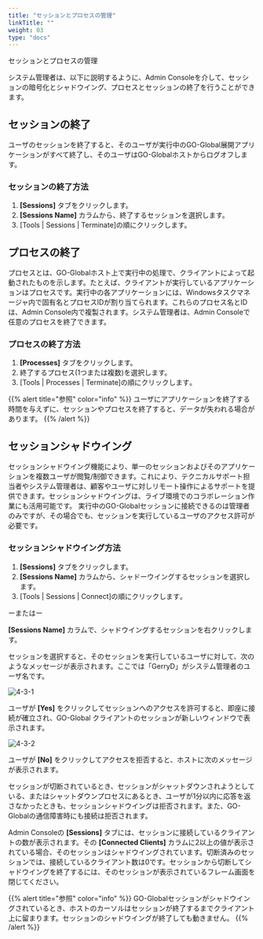 ```yaml
---
title: "セッションとプロセスの管理"
linkTitle: ""
weight: 03
type: "docs"
---
```

セッションとプロセスの管理

システム管理者は、以下に説明するように、Admin Consoleを介して、セッションの暗号化とシャドウイング、プロセスとセッションの終了を行うことができます。

## セッションの終了

ユーザのセッションを終了すると、そのユーザが実行中のGO-Global展開アプリケーションがすべて終了し、そのユーザはGO-Globalホストからログオフします。

### セッションの終了方法

1. **[Sessions]** タブをクリックします。
2. **[Sessions Name]** カラムから、終了するセッションを選択します。
3. [Tools | Sessions | Terminate]の順にクリックします。

## プロセスの終了

プロセスとは、GO-Globalホスト上で実行中の処理で、クライアントによって起動されたものを示します。たとえば、クライアントが実行しているアプリケーションはプロセスです。実行中の各アプリケーションには、Windowsタスクマネージャ内で固有名とプロセスIDが割り当てられます。これらのプロセス名とIDは、Admin Console内で複製されます。システム管理者は、Admin Consoleで任意のプロセスを終了できます。

### プロセスの終了方法

1. **[Processes]** タブをクリックします。
2. 終了するプロセス(1つまたは複数)を選択します。
3. [Tools | Processes | Terminate]の順にクリックします｡

{{% alert title="参照" color="info" %}}
ユーザにアプリケーションを終了する時間を与えずに、セッションやプロセスを終了すると、データが失われる場合があります。
{{% /alert %}}

## セッションシャドウイング

セッションシャドウイング機能により、単一のセッションおよびそのアプリケーションを複数ユーザが閲覧/制御できます。これにより、テクニカルサポート担当者やシステム管理者は、顧客やユーザに対しリモート操作によるサポートを提供できます。セッションシャドウイングは、ライブ環境でのコラボレーション作業にも活用可能です。 実行中のGO-Globalセッションに接続できるのは管理者のみですが、その場合でも、セッションを実行しているユーザのアクセス許可が必要です。

### セッションシャドウイング方法

1. **[Sessions]** タブをクリックします。
2. **[Sessions Name]** カラムから、シャドーウイングするセッションを選択します。
3. [Tools | Sessions | Connect]の順にクリックします｡

ーまたはー

**[Sessions Name]** カラムで、シャドウイングするセッションを右クリックします。

セッションを選択すると、そのセッションを実行しているユーザに対して、次のようなメッセージが表示されます。ここでは「GerryD」がシステム管理者のユーザ名です。

![4-3-1](/img/4-3-1.png) 

ユーザが **[Yes]** をクリックしてセッションへのアクセスを許可すると、即座に接続が確立され、GO-Global クライアントのセッションが新しいウィンドウで表示されます。

![4-3-2](/img/4-3-2.png)

ユーザが **[No]** をクリックしてアクセスを拒否すると、ホストに次のメッセージが表示されます。

セッションが切断されているとき、セッションがシャットダウンされようとしている、またはシャットダウンプロセスにあるとき、ユーザが1分以内に応答を返さなかったときも、セッションシャドウイングは拒否されます。また、GO-Globalの通信障害時にも接続は拒否されます。

Admin Consoleの **[Sessions]** タブには、セッションに接続しているクライアントの数が表示されます。その **[Connected Clients]** カラムに2以上の値が表示されている場合、そのセッションはシャドウイングされています。切断済みのセッションでは、接続しているクライアント数は0です。セッションから切断してシャドウイングを終了するには、そのセッションが表示されているフレーム画面を閉じてください。

{{% alert title="参照" color="info" %}}
GO-Globalセッションがシャドウイングされているとき、ホストのカーソルはセッションが終了するまでクライアント上に留まります。セッションのシャドウイングが終了しても動きません。
{{% /alert %}}